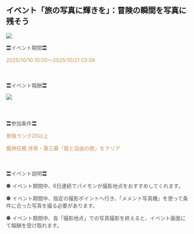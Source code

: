 ## イベント「旅の写真に輝きを」：冒険の瞬間を写真に残そう
<img src="https://sdk.hoyoverse.com/upload/ann/2025/09/16/728a553f36b3b697350fb010ede568b1_2246779617534906519_transformed.png">
<p style="white-space: pre-wrap; text-align: left;"><span style="color:rgba(85,85,85,1)">〓イベント期間〓</span></p><p style="white-space: pre-wrap; text-align: left;"><span style="color:rgba(204,146,85,1)"><t class="t_lc" contenteditable="false">2025/10/10 10:00</t>～<t class="t_lc" contenteditable="false">2025/10/21 03:59</t></span></p><p style="white-space: pre-wrap; min-height: 1.5em; text-align: left;"><span style="color:rgba(85,85,85,1)"> </span></p><p style="white-space: pre-wrap; text-align: left;"><span style="color:rgba(85,85,85,1)">〓イベント報酬〓</span></p><p style="white-space: pre-wrap; min-height: 1.5em; text-align: left;"><img src="https://sdk.hoyoverse.com/upload/ann/2025/08/06/9358581a2289959bb3399fef83227abc_3436388070609865713_transformed.png" href="" style="border:none;vertical-align:middle;"></p><p style="white-space: pre-wrap; min-height: 1.5em; text-align: left;"></p><p style="white-space: pre-wrap; text-align: left;"><span style="color:rgba(85,85,85,1)">〓参加条件〓</span></p><p style="white-space: pre-wrap; text-align: left;"><span style="color:rgba(204,146,85,1)">冒険ランク20以上</span></p><p style="white-space: pre-wrap; text-align: left;"><span style="color:rgba(204,146,85,1)">魔神任務 序章・第三幕「龍と自由の歌」をクリア</span></p><p style="white-space: pre-wrap; min-height: 1.5em; text-align: left;"></p><p style="white-space: pre-wrap; text-align: left;"><span style="color:rgba(85,85,85,1)">〓イベント説明〓</span></p><p style="white-space: pre-wrap; text-align: left;"><span style="color:rgba(85,85,85,1)">● イベント期間中、6日連続でパイモンが撮影地点をおすすめしてくれます。</span></p><p style="white-space: pre-wrap;"><span style="color:rgba(85,85,85,1)">● イベント期間中、指定の撮影ポイントへ行き、「メメント写真機」を使って条件に合った写真を撮る必要があります。</span></p><p style="white-space: pre-wrap;"><span style="color:rgba(85,85,85,1)">● イベント期間中、各「撮影地点」での写真撮影を終えると、イベント画面にて報酬を受け取れます。</span></p>
